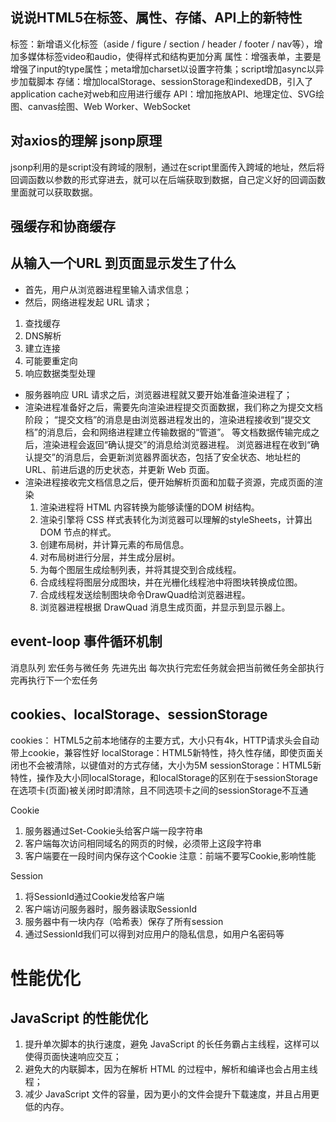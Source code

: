 ## 说说HTML5在标签、属性、存储、API上的新特性
标签：新增语义化标签（aside / figure / section / header / footer / nav等），增加多媒体标签video和audio，使得样式和结构更加分离
属性：增强表单，主要是增强了input的type属性；meta增加charset以设置字符集；script增加async以异步加载脚本
存储：增加localStorage、sessionStorage和indexedDB，引入了application cache对web和应用进行缓存
API：增加拖放API、地理定位、SVG绘图、canvas绘图、Web Worker、WebSocket


## 对axios的理解   jsonp原理
jsonp利用的是script没有跨域的限制，通过在script里面传入跨域的地址，然后将回调函数以参数的形式穿进去，就可以在后端获取到数据，自己定义好的回调函数里面就可以获取数据。

## 强缓存和协商缓存

## 从输入一个URL 到页面显示发生了什么
- 首先，用户从浏览器进程里输入请求信息；
- 然后，网络进程发起 URL 请求；
 1. 查找缓存
 2. DNS解析
 3. 建立连接
 4. 可能要重定向
 5. 响应数据类型处理
- 服务器响应 URL 请求之后，浏览器进程就又要开始准备渲染进程了；
- 渲染进程准备好之后，需要先向渲染进程提交页面数据，我们称之为提交文档阶段；
  “提交文档”的消息是由浏览器进程发出的，渲染进程接收到“提交文档”的消息后，会和网络进程建立传输数据的“管道”。
  等文档数据传输完成之后，渲染进程会返回“确认提交”的消息给浏览器进程。
  浏览器进程在收到“确认提交”的消息后，会更新浏览器界面状态，包括了安全状态、地址栏的 URL、前进后退的历史状态，并更新 Web 页面。
- 渲染进程接收完文档信息之后，便开始解析页面和加载子资源，完成页面的渲染
  1. 渲染进程将 HTML 内容转换为能够读懂的DOM 树结构。
  2. 渲染引擎将 CSS 样式表转化为浏览器可以理解的styleSheets，计算出 DOM 节点的样式。
  3. 创建布局树，并计算元素的布局信息。
  4. 对布局树进行分层，并生成分层树。
  5. 为每个图层生成绘制列表，并将其提交到合成线程。
  6. 合成线程将图层分成图块，并在光栅化线程池中将图块转换成位图。
  7. 合成线程发送绘制图块命令DrawQuad给浏览器进程。
  8. 浏览器进程根据 DrawQuad 消息生成页面，并显示到显示器上。


## event-loop 事件循环机制
消息队列   宏任务与微任务  先进先出 
每次执行完宏任务就会把当前微任务全部执行完再执行下一个宏任务


## cookies、localStorage、sessionStorage
cookies： HTML5之前本地储存的主要方式，大小只有4k，HTTP请求头会自动带上cookie，兼容性好
localStorage：HTML5新特性，持久性存储，即使页面关闭也不会被清除，以键值对的方式存储，大小为5M
sessionStorage：HTML5新特性，操作及大小同localStorage，和localStorage的区别在于sessionStorage在选项卡(页面)被关闭时即清除，且不同选项卡之间的sessionStorage不互通

Cookie
1. 服务器通过Set-Cookie头给客户端一段字符串
2. 客户端每次访问相同域名的网页的时候，必须带上这段字符串
3. 客户端要在一段时间内保存这个Cookie
注意：前端不要写Cookie,影响性能

Session
1. 将SessionId通过Cookie发给客户端
2. 客户端访问服务器时，服务器读取SessionId
3. 服务器中有一块内存（哈希表）保存了所有session
4. 通过SessionId我们可以得到对应用户的隐私信息，如用户名密码等


# 性能优化


## JavaScript 的性能优化

  1. 提升单次脚本的执行速度，避免 JavaScript 的长任务霸占主线程，这样可以使得页面快速响应交互；
  2. 避免大的内联脚本，因为在解析 HTML 的过程中，解析和编译也会占用主线程；
  3. 减少 JavaScript 文件的容量，因为更小的文件会提升下载速度，并且占用更低的内存。

